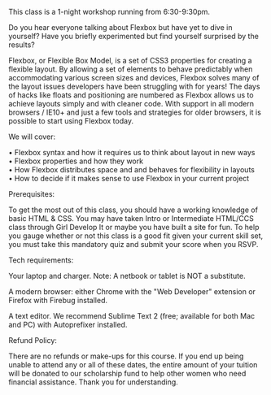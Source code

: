 This class is a 1-night workshop running from 6:30-9:30pm.  

Do you hear everyone talking about Flexbox but have yet to dive in yourself? Have you briefly experimented but find yourself surprised by the results? 

Flexbox, or Flexible Box Model, is a set of CSS3 properties for creating a flexible layout. By allowing a set of elements to behave predictably when accommodating various screen sizes and devices, Flexbox solves many of the layout issues developers have been struggling with for years! The days of hacks like floats and positioning are numbered as Flexbox allows us to achieve layouts simply and with cleaner code. With support in all modern browsers / IE10+ and just a few tools and strategies for older browsers, it is possible to start using Flexbox today. 

We will cover: 

• Flexbox syntax and how it requires us to think about layout in new ways  
• Flexbox properties and how they work  
• How Flexbox distributes space and and behaves for flexibility in layouts  
• How to decide if it makes sense to use Flexbox in your current project

Prerequisites:

To get the most out of this class, you should have a working knowledge of basic HTML & CSS. You may have taken Intro or Intermediate HTML/CCS class through Girl Develop It or maybe you have built a site for fun. To help you gauge whether or not this class is a good fit given your current skill set, you must take this mandatory quiz and submit your score when you RSVP. 

Tech requirements: 

Your laptop and charger. Note: A netbook or tablet is NOT a substitute.

A modern browser: either Chrome with the "Web Developer" extension or Firefox with Firebug installed.

A text editor. We recommend Sublime Text 2 (free; available for both Mac and PC) with Autoprefixer installed. 

Refund Policy: 

There are no refunds or make-ups for this course. If you end up being unable to attend any or all of these dates, the entire amount of your tuition will be donated to our scholarship fund to help other women who need financial assistance. Thank you for understanding. 